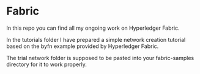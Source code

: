 # Fabric

In this repo you can find all my ongoing work on Hyperledger Fabric.

In the tutorials folder I have prepared a simple network creation tutorial based on the byfn example provided by Hyperledger Fabric. 

The trial network folder is supposed to be pasted into your fabric-samples directory for it to work properly.
